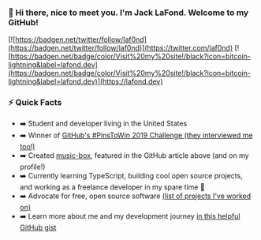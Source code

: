 ### 👋 Hi there, nice to meet you. I'm Jack LaFond. Welcome to my GitHub!
[![https://badgen.net/twitter/follow/laf0nd](https://badgen.net/twitter/follow/laf0nd)](https://twitter.com/laf0nd) [![https://badgen.net/badge/color/Visit%20my%20site!/black?icon=bitcoin-lightning&label=lafond.dev](https://badgen.net/badge/color/Visit%20my%20site!/black?icon=bitcoin-lightning&label=lafond.dev)](https://lafond.dev)

### ⚡ Quick Facts
- ➡️ Student and developer living in the United States
- ➡️ Winner of [GitHub's #PinsToWin 2019 Challenge (they interviewed me too!)](https://github.blog/2019-09-03-pins-to-win-stunning-student-profiles/)
- ➡️ Created [music-box](https://github.com/jacc/music-box), featured in the GitHub article above (and on my profile!)
- ➡️ Currently learning TypeScript, building cool open source projects, and working as a freelance developer in my spare time 🚀
- ➡️ Advocate for free, open source software [(list of projects I've worked on)](https://gist.github.com/jacc/6dd1ed8a8762039d3041777d74ff38b9)
- ➡️ Learn more about me and my development journey [in this helpful GitHub gist](https://gist.github.com/jacc/df6b06ccc66985d4ad4fe1c3ce02ec07)
